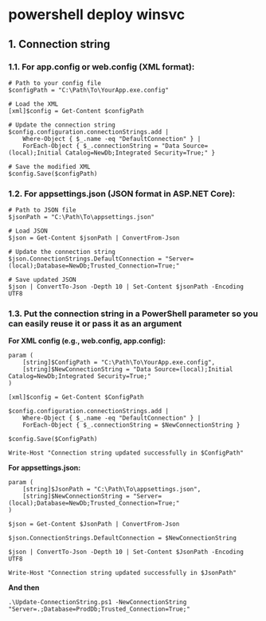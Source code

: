 # powershell deploy winsvc


## 1. Connection string

### 1.1. For app.config or web.config (XML format):
```
# Path to your config file
$configPath = "C:\Path\To\YourApp.exe.config"

# Load the XML
[xml]$config = Get-Content $configPath

# Update the connection string
$config.configuration.connectionStrings.add |
    Where-Object { $_.name -eq "DefaultConnection" } |
    ForEach-Object { $_.connectionString = "Data Source=(local);Initial Catalog=NewDb;Integrated Security=True;" }

# Save the modified XML
$config.Save($configPath)
```

### 1.2. For appsettings.json (JSON format in ASP.NET Core):
```
# Path to JSON file
$jsonPath = "C:\Path\To\appsettings.json"

# Load JSON
$json = Get-Content $jsonPath | ConvertFrom-Json

# Update the connection string
$json.ConnectionStrings.DefaultConnection = "Server=(local);Database=NewDb;Trusted_Connection=True;"

# Save updated JSON
$json | ConvertTo-Json -Depth 10 | Set-Content $jsonPath -Encoding UTF8
```

### 1.3. Put the connection string in a PowerShell parameter so you can easily reuse it or pass it as an argument

**For XML config (e.g., web.config, app.config):**

```
param (
    [string]$ConfigPath = "C:\Path\To\YourApp.exe.config",
    [string]$NewConnectionString = "Data Source=(local);Initial Catalog=NewDb;Integrated Security=True;"
)

[xml]$config = Get-Content $ConfigPath

$config.configuration.connectionStrings.add |
    Where-Object { $_.name -eq "DefaultConnection" } |
    ForEach-Object { $_.connectionString = $NewConnectionString }

$config.Save($ConfigPath)

Write-Host "Connection string updated successfully in $ConfigPath"
```

**For appsettings.json:**

```
param (
    [string]$JsonPath = "C:\Path\To\appsettings.json",
    [string]$NewConnectionString = "Server=(local);Database=NewDb;Trusted_Connection=True;"
)

$json = Get-Content $JsonPath | ConvertFrom-Json

$json.ConnectionStrings.DefaultConnection = $NewConnectionString

$json | ConvertTo-Json -Depth 10 | Set-Content $JsonPath -Encoding UTF8

Write-Host "Connection string updated successfully in $JsonPath"
```

**And then**
```
.\Update-ConnectionString.ps1 -NewConnectionString "Server=.;Database=ProdDb;Trusted_Connection=True;"
```
